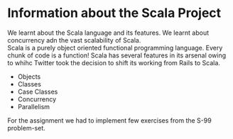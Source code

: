 # Information about the Scala Project

We learnt about the Scala language and its features. We learnt about concurrency adn the vast scalability of Scala.
<br>
Scala is a purely object oriented functional programming language. Every chunk of code is a function!
Scala has several features in its arsenal owing to whihc Twitter took the decision to shift its working from Rails to Scala.
- Objects
- Classes
- Case Classes
- Concurrency
- Parallelism

For the assignment we had to implement few exercises from the S-99 problem-set.
